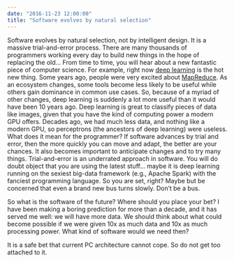 ```yaml
---
date: "2016-11-23 12:00:00"
title: "Software evolves by natural selection"
---
```




Software evolves by natural selection, not by intelligent design. It is a massive trial-and-error process. There are many thousands of programmers working every day to build new things in the hope of replacing the old&hellip;
From time to time, you will hear about a new fantastic piece of computer science. For example, right now [deep learning](https://en.wikipedia.org/wiki/Deep_learning) is the hot new thing. Some years ago, people were very excited about [MapReduce](https://en.wikipedia.org/wiki/MapReduce).
As an ecosystem changes, some tools become less likely to be useful while others gain dominance in common use cases. So, because of a myriad of other changes, deep learning is suddenly a lot more useful than it would have been 10 years ago. Deep learning is great to classify pieces of data like images, given that you have the kind of computing power a modern GPU offers. Decades ago, we had much less data, and nothing like a modern GPU, so perceptrons (the ancestors of deep learning) were useless.
What does it mean for the programmer? If software advances by trial and error, then the more quickly you can move and adapt, the better are your chances. It also becomes important to anticipate changes and to try many things. Trial-and-error is an underrated approach in software.
You will do doubt object that you are using the latest stuff&hellip; maybe it is deep learning running on the sexiest big-data framework (e.g., Apache Spark) with the fanciest programming language. So you are set, right? Maybe but be concerned that even a brand new bus turns slowly. Don&rsquo;t be a bus.

So what is the software of the future? Where should you place your bet?
I have been making a boring prediction for more than a decade, and it has served me well: we will have more data. We should think about what could become possible if we were given 10x as much data and 10x as much processing power. What kind of software would we need then?

It is a safe bet that current PC architecture cannot cope. So do not get too attached to it.

